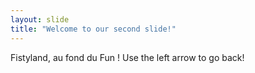 ```yaml
---
layout: slide
title: "Welcome to our second slide!"
---
```

Fistyland, au fond du Fun !
Use the left arrow to go back!
